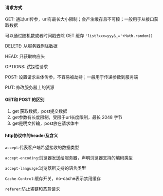 
#### 请求方式

GET: 通过url传参，url有最长大小限制；会产生缓存且不可控；一般用于从接口获取数据

可以通过随机数或者时间戳去除 GET 缓存
`'list?xxx=yyy&_='+Math.random()`

DELETE: 从服务器删除数据

HEAD: 只获取响应头

OPTIONS: 试探性请求

POST: 设置请求主体传参，不容易被劫持；一般用于传递参数到服务端

PUT: 修改服务器上的资源

#### GET和 POST 的区别

1. get 获取数据，post提交数据
2. get参数有长度限制，受限于url长度限制，最长 2048 字节
3. get是明文传输，post放在请求体中

#### http协议中的header及含义

`accept`:代表客户端希望接收的数据类型

`accept-encoding`:浏览器发送给服务器，声明浏览器支持的编码类型

`accept-language`:浏览器所支持的语言类型

`Cache-Control`:缓存开关，no-cache表示禁用缓存

`referer`:防止盗链和恶意请求